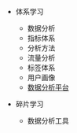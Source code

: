   - 体系学习
    - 数据分析
    - 指标体系
    - 分析方法
    - 流量分析
    - 标签体系
    - 用户画像
    - [数据分析平台](03data_analytic/Internet/数据分析平台.md)

- 碎片学习
    - 数据分析工具
    